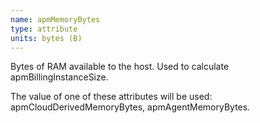 ```yaml
---
name: apmMemoryBytes
type: attribute
units: bytes (B)
---
```


Bytes of RAM available to the host. Used to calculate apmBillingInstanceSize.

The value of one of these attributes will be used: apmCloudDerivedMemoryBytes, apmAgentMemoryBytes.